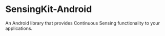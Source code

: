 SensingKit-Android
==================

An Android library that provides Continuous Sensing functionality to your applications.
